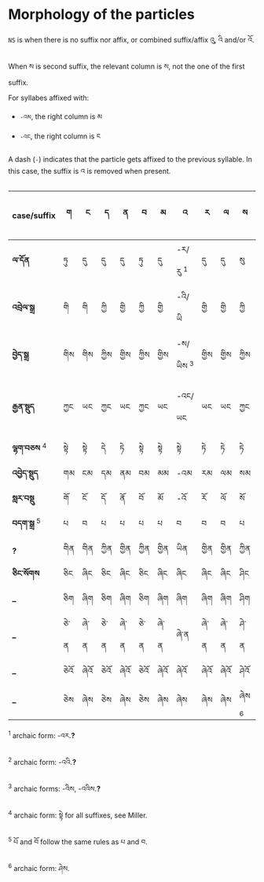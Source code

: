 # Morphology of the particles

`NS` is when there is no suffix nor affix, or combined suffix/affix འུ, འི and/or འོ.

When ས is second suffix, the relevant column is ས, not the one of the first suffix.

For syllabes affixed with:
- `-འམ`, the right column is མ
- `-འང`, the right column is ང

A dash (`-`) indicates that the particle gets affixed to the previous syllable. In this case, the suffix is འ is removed when present.

case/suffix | ག | ང | ད | ན | བ | མ | འ | ར | ལ | ས | NS | ད་དྲག |
--- | --- | --- | --- | --- | --- | --- | --- | --- | --- | --- | --- | --- |
**ལ་དོན** | ཏུ | དུ | དུ | དུ | ཏུ | དུ | -ར/རུ <sup>1</sup> | དུ | དུ | སུ | -ར/རུ <sup>1</sup> | ཏུ |
**འབྲེལ་སྒྲ** | གི | གི | ཀྱི | གྱི | ཀྱི | གྱི | -འི/ཡི | གྱི | གྱི | ཀྱི | -འི/ཡི <sup>2</sup> | ཀྱི |
**བྱེད་སྒྲ** | གིས | གིས | ཀྱིས | གྱིས | ཀྱིས | གྱིས | -ས/ཡིས <sup>3</sup> | གྱིས | གྱིས | ཀྱིས | -ས/ཡིས <sup>3</sup> | ཀྱིས |
**རྒྱན་སྡུད** | ཀྱང | ཡང | ཀྱང | ཡང | ཀྱང | ཡང | -འང/ཡང | ཡང | ཡང | ཀྱང | -འང/ཡང**?** | ཀྱང |
**ལྷག་བཅས** <sup>4</sup> | སྟེ | སྟེ | དེ | ཏེ | སྟེ | སྟེ | སྟེ | ཏེ | ཏེ | ཏེ | སྟེ | ཏེ |
**འབྱེད་སྡུད** | གམ | ངམ | དམ | ནམ | བམ | མམ | -འམ | རམ | ལམ | སམ | -འམ | ཏམ |
**སླར་བསྡུ** | གོ | ངོ | དོ | ནོ | བོ | མོ | -འོ | རོ | ལོ | སོ | འོ | ཏོ |
**བདག་སྒྲ** <sup>5</sup> | པ | བ | པ | པ | པ | པ | བ | བ | བ | པ | བ | པ |
**?** | གིན | གིན | ཀྱིན | གྱིན | ཀྱིན | གྱིན | ཡིན | གྱིན | གྱིན | ཀྱིན | ཡིན | ཀྱིན |
**ཅིང་སོགས** | ཅིང | ཞིང | ཅིང | ཞིང | ཅིང | ཞིང | ཞིང | ཞིང | ཞིང | ཤིང | ཞིང | ཅིང |
**–** | ཅིག | ཞིག | ཅིག | ཞིག | ཅིག | ཞིག | ཞིག | ཞིག | ཞིག | ཤིག | ཞིག | ཅིག |
**–** | ཅེ་ན | ཞེ་ན | ཅེ་ན | ཞེ་ན | ཅེ་ན | ཞེ་ན | ཞེ་ན | ཞེ་ན | ཞེ་ན | ཤེ་ན | ཞེ་ན | ཅེ་ན |
**–** | ཅེའོ | ཞེའོ | ཅེའོ | ཞེའོ | ཅེའོ | ཞེའོ | ཞེའོ | ཞེའོ | ཞེའོ | ཤེའོ | ཞེའོ | ཅེའོ |
**–** | ཅེས | ཞེས | ཅེས | ཞེས | ཅེས | ཞེས | ཞེས | ཞེས | ཞེས | ཞེས <sup>6</sup> | ཞེས | ཅེས |

<sup>1</sup> archaic form: -འར.**?**

<sup>2</sup> archaic form: -འའི.**?**

<sup>3</sup> archaic forms: -འིས, -འའིས.**?**

<sup>4</sup> archaic form: སྟེ for all suffixes, see Miller.

<sup>5</sup> པོ and བོ follow the same rules as པ and བ.

<sup>6</sup> archaic form: ཤེས.
